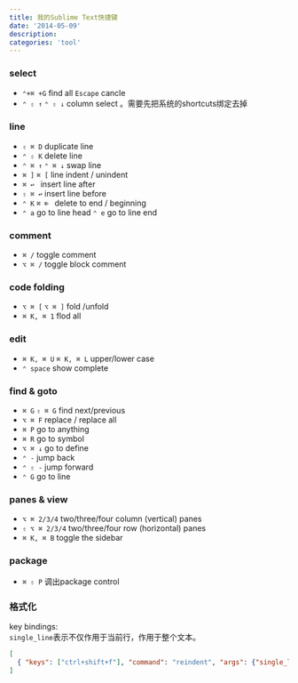 ```yaml
---
title: 我的Sublime Text快捷键
date: '2014-05-09'
description:
categories: 'tool'
---
```


### select 

* `⌃+⌘ +G` find all `Escape` cancle
* `⌃ ⇧ ↑` `⌃ ⇧ ↓` column select 。需要先把系统的shortcuts绑定去掉

### line

* `⇧ ⌘ D` duplicate line
* `⌃ ⇧ K` delete line
* `⌃ ⌘ ↑`  `⌃ ⌘ ↓` swap line
* `⌘ ]` `⌘ [` line indent / unindent
* `⌘ ↩ ` insert line after
* `⇧ ⌘ ↩` insert line before
* `⌃ K`  `⌘ ⌦ ` delete to end / beginning
* `⌃ a` go to line head `⌃ e` go to line end

### comment

* `⌘ /` toggle comment
* `⌥ ⌘ /` toggle block comment

### code folding

* `⌥ ⌘ [` `⌥ ⌘ ]` fold /unfold
* `⌘ K, ⌘ 1` flod all

### edit

* `⌘ K, ⌘ U` `⌘ K, ⌘ L` upper/lower case
* `⌃ space` show complete

### find & goto

* `⌘ G` `⇧ ⌘ G` find next/previous
* `⌥ ⌘ F` replace / replace all
* `⌘ P` go to anything
* `⌘ R` go to symbol
* `⌥ ⌘ ↓` go to define
* `⌃ -` jump back
* `⌃ ⇧ -` jump forward
* `⌃ G` go to line

### panes & view

* `⌥ ⌘ 2/3/4` two/three/four column (vertical) panes
* `⇧ ⌥ ⌘ 2/3/4` two/three/four row (horizontal) panes 
* `⌘ K, ⌘ B` toggle the sidebar

### package

* `⌘ ⇧ P` 调出package control

### 格式化

key bindings:  
`single_line`表示不仅作用于当前行，作用于整个文本。  
```json
[
  { "keys": ["ctrl+shift+f"], "command": "reindent", "args": {"single_line": false}}
]
```
